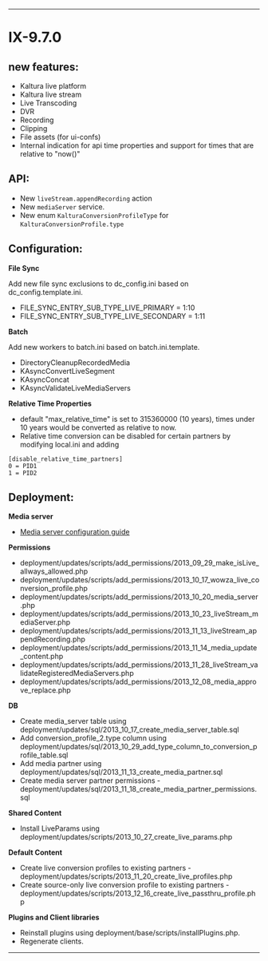 
----------
 
# IX-9.7.0 #

## new features: ##
- Kaltura live platform
 - Kaltura live stream
 - Live Transcoding
 - DVR
 - Recording
 - Clipping
- File assets (for ui-confs)
- Internal indication for api time properties and support for times that are relative to "now()"


## API: ##

- New `liveStream.appendRecording` action
- New `mediaServer` service.
- New enum `KalturaConversionProfileType` for `KalturaConversionProfile.type`


## Configuration: ##

**File Sync**

Add new file sync exclusions to dc_config.ini based on dc_config.template.ini.  

- FILE_SYNC_ENTRY_SUB_TYPE_LIVE_PRIMARY = 1:10 
- FILE_SYNC_ENTRY_SUB_TYPE_LIVE_SECONDARY = 1:11 


**Batch**

Add new workers to batch.ini based on batch.ini.template.

- DirectoryCleanupRecordedMedia
- KAsyncConvertLiveSegment
- KAsyncConcat
- KAsyncValidateLiveMediaServers


**Relative Time Properties**
- default "max_relative_time" is set to 315360000 (10 years), times under 10 years would be converted as relative to now.
- Relative time conversion can be disabled for certain partners by modifying local.ini and adding

```
[disable_relative_time_partners]
0 = PID1
1 = PID2
```



## Deployment: ##

**Media server**

- [Media server configuration guide](doc/media-server-config.md "Media server configuration guide")

**Permissions**

- deployment/updates/scripts/add_permissions/2013_09_29_make_isLive_allways_allowed.php
- deployment/updates/scripts/add_permissions/2013_10_17_wowza_live_conversion_profile.php
- deployment/updates/scripts/add_permissions/2013_10_20_media_server.php
- deployment/updates/scripts/add_permissions/2013_10_23_liveStream_mediaServer.php
- deployment/updates/scripts/add_permissions/2013_11_13_liveStream_appendRecording.php
- deployment/updates/scripts/add_permissions/2013_11_14_media_update_content.php
- deployment/updates/scripts/add_permissions/2013_11_28_liveStream_validateRegisteredMediaServers.php
- deployment/updates/scripts/add_permissions/2013_12_08_media_approve_replace.php

**DB**

- Create media_server table using deployment/updates/sql/2013_10_17_create_media_server_table.sql
- Add conversion_profile_2.type column using deployment/updates/sql/2013_10_29_add_type_column_to_conversion_profile_table.sql
- Add media partner using deployment/updates/sql/2013_11_13_create_media_partner.sql
- Create media server partner permissions - deployment/updates/sql/2013_11_18_create_media_partner_permissions.sql


**Shared Content**

- Install LiveParams using deployment/updates/scripts/2013_10_27_create_live_params.php


**Default Content**

- Create live conversion profiles to existing partners -  deployment/updates/scripts/2013_11_20_create_live_profiles.php
- Create source-only live conversion profile to existing partners -  deployment/updates/scripts/2013_12_16_create_live_passthru_profile.php


**Plugins and Client libraries**

- Reinstall plugins using deployment/base/scripts/installPlugins.php.
- Regenerate clients.

----------
